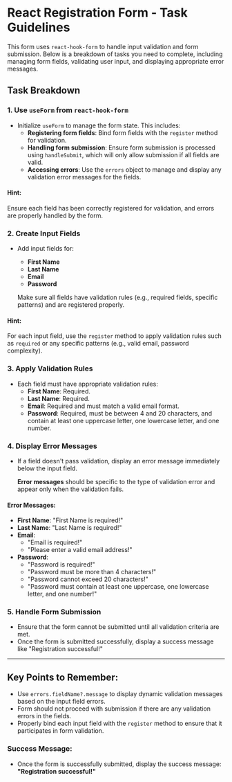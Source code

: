 # React Registration Form - Task Guidelines

This form uses `react-hook-form` to handle input validation and form submission. Below is a breakdown of tasks you need to complete, including managing form fields, validating user input, and displaying appropriate error messages.

## Task Breakdown

### 1. **Use `useForm` from `react-hook-form`**

- Initialize `useForm` to manage the form state. This includes:
  - **Registering form fields**: Bind form fields with the `register` method for validation.
  - **Handling form submission**: Ensure form submission is processed using `handleSubmit`, which will only allow submission if all fields are valid.
  - **Accessing errors**: Use the `errors` object to manage and display any validation error messages for the fields.

#### Hint:

Ensure each field has been correctly registered for validation, and errors are properly handled by the form.

### 2. **Create Input Fields**

- Add input fields for:

  - **First Name**
  - **Last Name**
  - **Email**
  - **Password**

  Make sure all fields have validation rules (e.g., required fields, specific patterns) and are registered properly.

#### Hint:

For each input field, use the `register` method to apply validation rules such as `required` or any specific patterns (e.g., valid email, password complexity).

### 3. **Apply Validation Rules**

- Each field must have appropriate validation rules:
  - **First Name**: Required.
  - **Last Name**: Required.
  - **Email**: Required and must match a valid email format.
  - **Password**: Required, must be between 4 and 20 characters, and contain at least one uppercase letter, one lowercase letter, and one number.

### 4. **Display Error Messages**

- If a field doesn't pass validation, display an error message immediately below the input field.

  **Error messages** should be specific to the type of validation error and appear only when the validation fails.

#### Error Messages:

- **First Name**: "First Name is required!"
- **Last Name**: "Last Name is required!"
- **Email**:
  - "Email is required!"
  - "Please enter a valid email address!"
- **Password**:
  - "Password is required!"
  - "Password must be more than 4 characters!"
  - "Password cannot exceed 20 characters!"
  - "Password must contain at least one uppercase, one lowercase letter, and one number!"

### 5. **Handle Form Submission**

- Ensure that the form cannot be submitted until all validation criteria are met.
- Once the form is submitted successfully, display a success message like "Registration successful!"

---

## Key Points to Remember:

- Use `errors.fieldName?.message` to display dynamic validation messages based on the input field errors.
- Form should not proceed with submission if there are any validation errors in the fields.
- Properly bind each input field with the `register` method to ensure that it participates in form validation.

### Success Message:

- Once the form is successfully submitted, display the success message: **"Registration successful!"**
